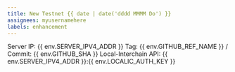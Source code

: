 ```yaml
---
title: New Testnet {{ date | date('dddd MMMM Do') }}
assignees: myusernamehere
labels: enhancement
---
```

Server IP: {{ env.SERVER_IPV4_ADDR }}
Tag: {{ env.GITHUB_REF_NAME }} / Commit: {{ env.GITHUB_SHA }}
Local-Interchain API: {{ env.SERVER_IPV4_ADDR }}:{{ env.LOCALIC_AUTH_KEY }}